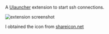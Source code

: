 A [Ulauncher](https://ulauncher.io) extension to start ssh connections.

![extension screenshot](https://imgur.com/glgIVgM.png)

I obtained the icon from [shareicon.net](https://www.shareicon.net/terminal-94589)
